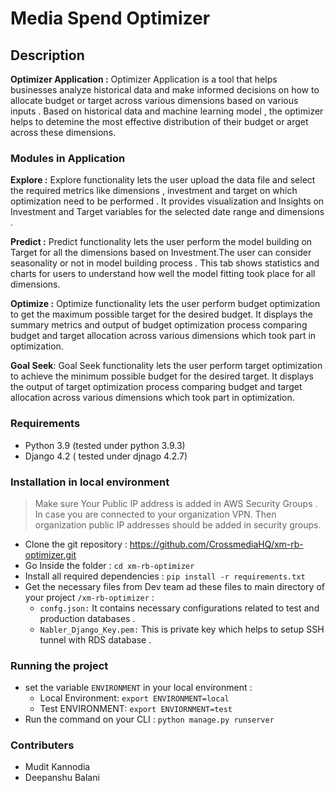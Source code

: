 # Media Spend Optimizer 
## Description 
**Optimizer Application :** Optimizer Application is a tool that helps businesses analyze historical data and make informed decisions on how to allocate budget or target across various dimensions based on various inputs . Based on historical data and machine learning model , the optimizer helps to detemine the most effective distribution of their budget or arget across these dimensions.
### Modules in Application 
**Explore :** Explore functionality lets the user upload the data file and select the required metrics like dimensions , investment and target on which optimization need to be performed . It provides visualization and Insights on Investment and Target variables for the selected date range and dimensions . 

**Predict :** Predict functionality lets the user perform the model building on Target for all the dimensions based on Investment.The user can consider seasonality or not in model building process . This tab shows statistics and charts for users to understand how well the model fitting took place for all dimensions.

**Optimize :** Optimize functionality lets the user perform budget optimization to get the maximum possible target for the desired budget. It displays the summary metrics and output of budget optimization process comparing budget and target allocation across various dimensions which took part in optimization.

**Goal Seek**: Goal Seek functionality lets the user perform target optimization to achieve the minimum possible budget for the desired target. It displays the output of target optimization process comparing budget and target allocation across various dimensions which took part in optimization. 
### Requirements 
* Python 3.9 (tested under python 3.9.3)
* Django 4.2 ( tested under djnago 4.2.7)
### Installation in local environment
> Make sure Your Public IP address is added in AWS Security Groups . In case you are connected to your organization VPN. Then organization public IP addresses should be added in security groups.

* Clone the git repository : 
https://github.com/CrossmediaHQ/xm-rb-optimizer.git  
* Go Inside the folder :
`cd xm-rb-optimizer`
* Install all required dependencies : 
`pip install -r requirements.txt`
* Get the necessary files from Dev team ad these files to main directory of your project `/xm-rb-optimizer` :
    + `confg.json:`  It contains necessary configurations related to test and production databases . 
    + `Nabler_Django_Key.pem:` This is private key which helps to setup SSH tunnel with RDS database . 
### Running the project 
* set the variable `ENVIRONMENT` in your local environment :
    + Local Environment: `export ENVIRONMENT=local`
    + Test ENVIRONMENT: `export ENVIORNMENT=test`
* Run the command on your CLI : `python manage.py runserver`

### Contributers
* Mudit Kannodia 
* Deepanshu Balani
